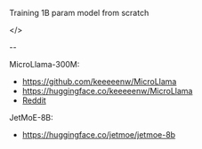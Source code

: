 Training 1B param model from scratch  

</>

--

MicroLlama-300M:  
- https://github.com/keeeeenw/MicroLlama 
- https://huggingface.co/keeeeenw/MicroLlama
- [Reddit](https://reddit.com/r/LocalLLaMA/comments/1bs5cgd/i_pretrained_a_llamabased_300m_llm_and_it/?utm_source=ainews&utm_medium=email&utm_campaign=ainews-adamw-aarond)

JetMoE-8B:
- https://huggingface.co/jetmoe/jetmoe-8b
